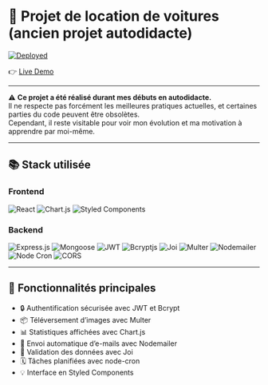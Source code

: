 # 🚗 Projet de location de voitures (ancien projet autodidacte)

[![Deployed](https://img.shields.io/badge/Site%20en%20ligne-Disponible-32CD32?style=for-the-badge)](https://ton-lien.vercel.app)

👉 [Live Demo](https://locat-voiture.netlify.app/)

---

⚠️ **Ce projet a été réalisé durant mes débuts en autodidacte.**  
Il ne respecte pas forcément les meilleures pratiques actuelles, et certaines parties du code peuvent être obsolètes.  
Cependant, il reste visitable pour voir mon évolution et ma motivation à apprendre par moi-même.

---

## 📚 Stack utilisée

### Frontend

<p align="left">
  <img src="https://img.shields.io/badge/React-61DAFB?style=for-the-badge&logo=react&logoColor=black" alt="React" />
  <img src="https://img.shields.io/badge/Chart.js-FF6384?style=for-the-badge&logo=chartdotjs&logoColor=white" alt="Chart.js" />
  <img src="https://img.shields.io/badge/Styled%20Components-DB7093?style=for-the-badge&logo=styled-components&logoColor=white" alt="Styled Components" />
</p>

### Backend

<p align="left">
  <img src="https://img.shields.io/badge/Express.js-000000?style=for-the-badge&logo=express&logoColor=white" alt="Express.js" />
  <img src="https://img.shields.io/badge/Mongoose-880000?style=for-the-badge&logo=mongodb&logoColor=white" alt="Mongoose" />
  <img src="https://img.shields.io/badge/JSONWebToken-000000?style=for-the-badge&logo=jsonwebtokens&logoColor=white" alt="JWT" />
  <img src="https://img.shields.io/badge/Bcryptjs-F4B400?style=for-the-badge" alt="Bcryptjs" />
  <img src="https://img.shields.io/badge/Joi-4B32C3?style=for-the-badge" alt="Joi" />
  <img src="https://img.shields.io/badge/Multer-3A3A3A?style=for-the-badge" alt="Multer" />
  <img src="https://img.shields.io/badge/Nodemailer-yellow?style=for-the-badge" alt="Nodemailer" />
  <img src="https://img.shields.io/badge/Node%20Cron-7D4698?style=for-the-badge" alt="Node Cron" />
  <img src="https://img.shields.io/badge/CORS-0056D2?style=for-the-badge" alt="CORS" />
</p>

---

## 🧩 Fonctionnalités principales

- 🔒 Authentification sécurisée avec JWT et Bcrypt
- 📦 Téléversement d’images avec Multer
- 📊 Statistiques affichées avec Chart.js
- 📧 Envoi automatique d’e-mails avec Nodemailer
- 🧼 Validation des données avec Joi
- 🗓️ Tâches planifiées avec node-cron
- 💡 Interface en Styled Components
